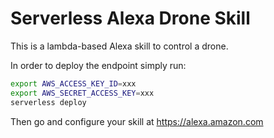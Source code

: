 # Serverless Alexa Drone Skill

This is a lambda-based Alexa skill to control a drone.

In order to deploy the endpoint simply run:

```bash
export AWS_ACCESS_KEY_ID=xxx
export AWS_SECRET_ACCESS_KEY=xxx
serverless deploy
```

Then go and configure your skill at https://alexa.amazon.com